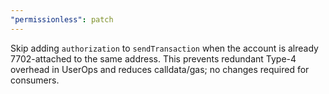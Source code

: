 ```yaml
---
"permissionless": patch
---
```


Skip adding `authorization` to `sendTransaction` when the account is already 7702-attached to the same address. 
This prevents redundant Type-4 overhead in UserOps and reduces calldata/gas; no changes required for consumers.

